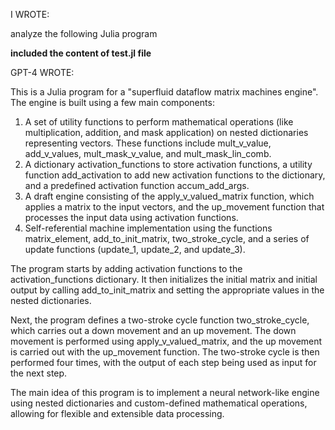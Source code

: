 I WROTE:

analyze the following Julia program

**included the content of test.jl file**

GPT-4 WROTE:

This is a Julia program for a "superfluid dataflow matrix machines engine". The engine is built using a few main components:

   1. A set of utility functions to perform mathematical operations (like multiplication, addition, and mask application) on nested dictionaries representing vectors. These functions include mult_v_value, add_v_values, mult_mask_v_value, and mult_mask_lin_comb.
   2. A dictionary activation_functions to store activation functions, a utility function add_activation to add new activation functions to the dictionary, and a predefined activation function accum_add_args.
   3. A draft engine consisting of the apply_v_valued_matrix function, which applies a matrix to the input vectors, and the up_movement function that processes the input data using activation functions.
   4. Self-referential machine implementation using the functions matrix_element, add_to_init_matrix, two_stroke_cycle, and a series of update functions (update_1, update_2, and update_3).

The program starts by adding activation functions to the activation_functions dictionary. It then initializes the initial matrix and initial output by calling add_to_init_matrix and setting the appropriate values in the nested dictionaries.

Next, the program defines a two-stroke cycle function two_stroke_cycle, which carries out a down movement and an up movement. The down movement is performed using apply_v_valued_matrix, and the up movement is carried out with the up_movement function. The two-stroke cycle is then performed four times, with the output of each step being used as input for the next step.

The main idea of this program is to implement a neural network-like engine using nested dictionaries and custom-defined mathematical operations, allowing for flexible and extensible data processing.
